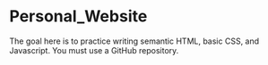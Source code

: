# Personal_Website
The goal here is to practice writing semantic HTML, basic CSS, and Javascript. You must use a GitHub repository.
